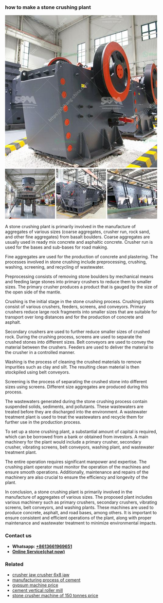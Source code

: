 <h3>how to make a stone crushing plant</h3><img src='1704951857.jpg' alt=''><p>A stone crushing plant is primarily involved in the manufacture of aggregates of various sizes (coarse aggregates, crusher run, rock sand, and other fine aggregates) from basalt boulders. Coarse aggregates are usually used in ready mix concrete and asphaltic concrete. Crusher run is used for the bases and sub-bases for road making.</p><p>Fine aggregates are used for the production of concrete and plastering. The processes involved in stone crushing include preprocessing, crushing, washing, screening, and recycling of wastewater.</p><p>Preprocessing consists of removing stone boulders by mechanical means and feeding large stones into primary crushers to reduce them to smaller sizes. The primary crusher produces a product that is gauged by the size of the open side of the mantle.</p><p>Crushing is the initial stage in the stone crushing process. Crushing plants consist of various crushers, feeders, screens, and conveyors. Primary crushers reduce large rock fragments into smaller sizes that are suitable for transport over long distances and for the production of concrete and asphalt.</p><p>Secondary crushers are used to further reduce smaller sizes of crushed rock. During the crushing process, screens are used to separate the crushed stones into different sizes. Belt conveyors are used to convey the material between the crushers. Feeders are used to deliver the material to the crusher in a controlled manner.</p><p>Washing is the process of cleaning the crushed materials to remove impurities such as clay and silt. The resulting clean material is then stockpiled using belt conveyors.</p><p>Screening is the process of separating the crushed stone into different sizes using screens. Different size aggregates are produced during this process.</p><p>The wastewaters generated during the stone crushing process contain suspended solids, sediments, and pollutants. These wastewaters are treated before they are discharged into the environment. A wastewater treatment plant is used to treat the wastewaters and recycle them for further use in the production process.</p><p>To set up a stone crushing plant, a substantial amount of capital is required, which can be borrowed from a bank or obtained from investors. A main machinery for the plant would include a primary crusher, secondary crusher, vibrating screens, belt conveyors, washing plant, and wastewater treatment plant.</p><p>The entire operation requires significant manpower and expertise. The crushing plant operator must monitor the operation of the machines and ensure smooth operations. Additionally, maintenance and repairs of the machinery are also crucial to ensure the efficiency and longevity of the plant.</p><p>In conclusion, a stone crushing plant is primarily involved in the manufacture of aggregates of various sizes. The proposed plant includes various machinery such as primary crushers, secondary crushers, vibrating screens, belt conveyors, and washing plants. These machines are used to produce concrete, asphalt, and road bases, among others. It is important to ensure consistent and efficient operations of the plant, along with proper maintenance and wastewater treatment to minimize environmental impacts.</p><h3>Contact us</h3><ul><li><strong>Whatsapp:&nbsp;<a href="https://wa.me/8613661969651">+8613661969651</a></strong></li><li><a href="https://swt.shibang-china.com/?git&amp;zhl&amp;how to make a stone crushing plant"><strong>Online Service(chat now)</strong></a></li></ul><h3>Related</h3><ul><li><a href='crusher jaw crusher 6x8 jaw.md'>crusher jaw crusher 6x8 jaw</a></li><li><a href='manufacturing process of cement.md'>manufacturing process of cement</a></li><li><a href='gypsum machine price.md'>gypsum machine price</a></li><li><a href='cement vertical roller mill.md'>cement vertical roller mill</a></li><li><a href='stone crusher machine of 150 tonnes price.md'>stone crusher machine of 150 tonnes price</a></li></ul>